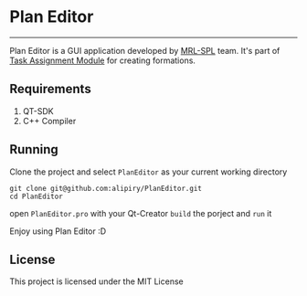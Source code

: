 # Plan Editor
----
Plan Editor is a GUI application developed by [MRL-SPL](http://mrl-spl.ir) team.
It's part of [Task Assignment Module](http://github.com/novinsh/GamePlanner) for creating formations.

## Requirements

1. QT-SDK
2. C++ Compiler

## Running

Clone the project and select ```PlanEditor``` as your current working directory

    git clone git@github.com:alipiry/PlanEditor.git
    cd PlanEditor

open ```PlanEditor.pro``` with your Qt-Creator
```build``` the porject and ```run``` it

Enjoy using Plan Editor :D

## License

This project is licensed under the MIT License 
